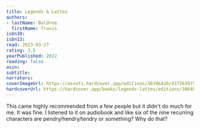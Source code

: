 ```yaml
---
title: Legends & Lattes
authors:
- lastName: Baldree
  firstName: Travis
isbn10:
isbn13:
read: 2023-03-27
rating: 3.5
yearPublished: 2022
reading: false
asin:
subtitle:
narrators:
coverImageUrl: https://assets.hardcover.app/editions/30396420/4372639752917043.jpg
hardcoverUrl: https://hardcover.app/books/legends-lattes/editions/30648259
---
```

This came highly recommended from a few people but it didn't do much for me. It was fine. I listened to it on audiobook and like six of the nine recurring characters are pendry/hendry/tendry or something? Why do that?
